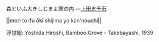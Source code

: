 森といふ大きしじまよ寒の内
—[上田五千石](https://ja.wikipedia.org/wiki/上田五千石)

||mori to ifu ōki shijima yo kan'nouchi||

浮世絵: Yoshida Hiroshi, Bamboo Grove - Takebayashi, 1939